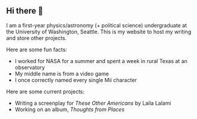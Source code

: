 ## Hi there 👋

I am a first-year physics/astronomy (+ political science) undergraduate at the University of Washington, Seattle. This is my website to host my writing and store other projects. 

Here are some fun facts:
- I worked for NASA for a summer and spent a week in rural Texas at an observatory
- My middle name is from a video game
- I once correctly named every single Mii character

Here are some current projects: 
- Writing a screenplay for _These Other Americans_ by Laila Lalami
- Working on an album, _Thoughts from Places_
